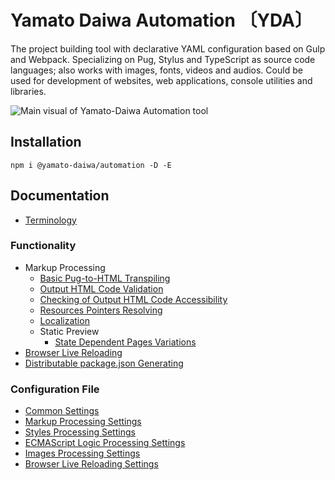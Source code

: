 # Yamato Daiwa Automation 〔YDA〕

The project building tool with declarative YAML configuration based on Gulp and Webpack.
Specializing on Pug, Stylus and TypeScript as source code languages; also works with images, fonts, videos and audios.
Could be used for development of websites, web applications, console utilities and libraries.

![Main visual of Yamato-Daiwa Automation tool](https://user-images.githubusercontent.com/41653501/167278259-b2ac61e9-b781-4d0c-93d6-4b9709387974.png)


## Installation

```
npm i @yamato-daiwa/automation -D -E
```


## Documentation

+ [Terminology](https://automation.yamato-daiwa.com/Terminology/Terminology.english.html)


### Functionality

+ Markup Processing
  + [Basic Pug-to-HTML Transpiling](https://automation.yamato-daiwa.com/Functionality/MarkupProcessing/BasicPugToHTML_Transpiling/BasicPugToHTML_Transpiling.english.html)
  + [Output HTML Code Validation](https://automation.yamato-daiwa.com/Functionality/MarkupProcessing/HTML_Validation/HTML_Validation.english.html)
  + [Checking of Output HTML Code Accessibility](https://automation.yamato-daiwa.com/Functionality/MarkupProcessing/AccessibilityChecking/AccessibilityChecking.english.html)
  + [Resources Pointers Resolving](https://automation.yamato-daiwa.com/Functionality/MarkupProcessing/ResourcesPointersResolving/ResourcesPointersResolving.english.html)
  + [Localization](https://automation.yamato-daiwa.com/Functionality/MarkupProcessing/Localization/Localization.english.html)
  + Static Preview
    + [State Dependent Pages Variations](https://automation.yamato-daiwa.com/Functionality/MarkupProcessing/StaticPreview/StateDependentPagesVariations/StateDependentPagesVariations.english.html)
+ [Browser Live Reloading](https://automation.yamato-daiwa.com/Functionality/BrowserLiveReloading/BrowserLiveReloading.english.html)
+ [Distributable package.json Generating](https://automation.yamato-daiwa.com/Functionality/DistributablePackageJSON_Generating/DistributablePackageJSON_Generating.english.html)


### Configuration File

+ [Common Settings](https://automation.yamato-daiwa.com/ConfigurationFile/Common/CommonSettings.english.html)
+ [Markup Processing Settings](https://automation.yamato-daiwa.com/ConfigurationFile/MarkupProcessing/MarkupProcessingSettings.english.html)
+ [Styles Processing Settings](https://automation.yamato-daiwa.com/ConfigurationFile/StylesProcessing/StylesProcessingSettings.english.html)
+ [ECMAScript Logic Processing Settings](https://automation.yamato-daiwa.com/ConfigurationFile/ECMAScriptLogicProcessing/ECMAScriptLogicProcessing.english.html)
+ [Images Processing Settings](https://automation.yamato-daiwa.com/ConfigurationFile/ImagesProcessing/ImagesProcessingSettings.english.html)
+ [Browser Live Reloading Settings](https://automation.yamato-daiwa.com/http://localhost:3000/ConfigurationFile/BrowserLiveReloading/BrowserLiveReloadingSettings.english.html)
